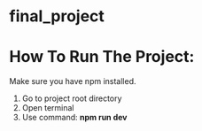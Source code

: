 # final_project

# How To Run The Project:
Make sure you have npm installed. 
1) Go to project root directory
2) Open terminal
3) Use command: **npm run dev**

